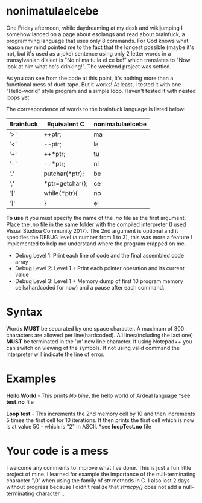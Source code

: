 # nonimatulaelcebe

One Friday afternoon, while daydreaming at my desk and wikijumping I somehow landed on a page about esolangs and read about brainfuck,  a programming language that uses only 8 commands. For God knows what reason my mind pointed me to the fact that the longest possible (maybe it's not, but it's used as a joke) sentence using only 2 letter words in a transylvanian dialect is "No ni ma tu la el ce be!" which translates to "Now look at him what he's drinking!".
The weekend project was settled.

As you can see from the code at this point, it's nothing more than a functional mess of duct-tape. But it works! At least, I tested it with one "Hello-world" style program and a simple loop. Haven't tested it with nested loops yet.

The correspondence of words to the brainfuck language is listed below:

Brainfuck | Equivalent C | nonimatulaelcebe
------------ | ------------- | -------------
'>' | ++ptr; | ma
'<' | --ptr; | la
'+' | ++*ptr; | tu
'-' | --*ptr; | ni
'.' | putchar(*ptr); | be
',' | *ptr=getchar(); | ce
'[' | while(*ptr){ | no
']' | } | el


**To use it** you must specify the name of the *.no* file as the first argument. Place the *.no* file in the same folder with the compiled interpreter (I used Visual Studioa Community 2017). The 2nd argument is optional and it specifies the DEBUG level (a number from 1 to 3), this was more a feature I implemented to help me understand where the program crapped on me.
- Debug Level 1: Print each line of code and the final assembled code array
- Debug Level 2: Level 1 + Print each pointer operation and its current value
- Debug Level 3: Level 1 + Memory dump of first 10 program memory cells(hardcoded for now) and a pause after each command.

# Syntax
Words **MUST** be separated by one space character. A maximum of 300 characters are allowed per line(hardcoded). All lines(including the last one) **MUST** be terminated in the '\n' new line character. If using Notepad++ you can switch on viewing of the symbols.
If not using valid command the interpreter will indicate the line of error.

# Examples

**Hello World** - This prints *No bine*, the hello world of Ardeal language
*see **test.no** file

**Loop test** - This increments the 2nd memory cell by 10 and then increments 5 times the first cell for 10 iterations. It then prints the first cell which is now is at value 50 - which is "2" in ASCII.
*see **loopTest.no** file

# Your code is a mess
I welcome any comments to improve what I've done. This is just a fun little project of mine. I learned for example the importance of the null-terminating character '\0' when using the family of *str* methods in C. I also lost 2 days without progress because I didn't realize that *strncpy()* does not add a null-terminating character :\.
